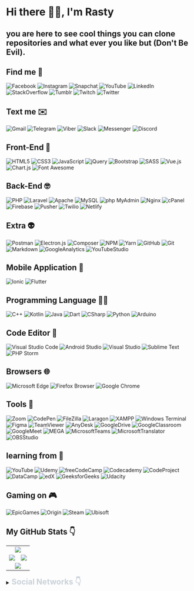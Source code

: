﻿# Hi there 🙋‍♂️, I'm **Rasty**

## you are here to see cool things you can clone repositories and what ever you like but **(Don't Be Evil)**.

## **Find me** 🔎
![Facebook](https://img.shields.io/badge/Facebook-1877F2?style=flat&logo=Facebook&logoColor=f7f7f6)
![Instagram](https://img.shields.io/badge/Instagram-E4405F?style=flat&logo=Instagram&logoColor=f7f7f6)
![Snapchat](https://img.shields.io/badge/Snapchat-FFFC00?style=flat&logo=Snapchat&logoColor=f7f7f6)
![YouTube](https://img.shields.io/badge/YouTube-FF0000?style=flat&logo=YouTube&logoColor=f7f7f6)
![LinkedIn](https://img.shields.io/badge/LinkedIn-0A66C2?style=flat&logo=LinkedIn&logoColor=f7f7f6)
![StackOverflow](https://img.shields.io/badge/StackOverflow-F58025?style=flat&logo=StackOverflow&logoColor=f7f7f6)
![Tumblr](https://img.shields.io/badge/Tumblr-36465D?style=flat&logo=Tumblr&logoColor=f7f7f6)
![Twitch](https://img.shields.io/badge/Twitch-9146FF?style=flat&logo=Twitch&logoColor=f7f7f6)
![Twitter](https://img.shields.io/badge/Twitter-1DA1F2?style=flat&logo=Twitter&logoColor=f7f7f6)

## **Text me** ✉️
![Gmail](https://img.shields.io/badge/Gmail-EA4335?style=flat&logo=Gmail&logoColor=f7f7f6)
![Telegram](https://img.shields.io/badge/Telegram-ffffff?style=flat&logo=Telegram&logoColor=f7f7f6)
![Viber](https://img.shields.io/badge/Viber-7360F2?style=flat&logo=Viber&logoColor=f7f7f6)
![Slack](https://img.shields.io/badge/Slack-4A154B?style=flat&logo=Slack&logoColor=f7f7f6)
![Messenger](https://img.shields.io/badge/Messenger-00B2FF?style=flat&logo=Messenger&logoColor=f7f7f6)
![Discord](https://img.shields.io/badge/Discord-5865F2?style=flat&logo=Discord&logoColor=f7f7f6)

## **Front-End** 🥴
![HTML5](https://img.shields.io/badge/html5-E96228?style=for-the-badge&logo=html5&logoColor=f7f7f6)
![CSS3](https://img.shields.io/badge/css3-2862E9?style=for-the-badge&logo=CSS3&logoColor=f7f7f6)
![JavaScript](https://img.shields.io/badge/javascript-F7DF1E?style=for-the-badge&logo=javascript&logoColor=141414)
![jQuery](https://img.shields.io/badge/jquery-0769AD?style=for-the-badge&logo=jquery&logoColor=f7f7f6)
![Bootstrap](https://img.shields.io/badge/bootstrap-6D10ED?style=for-the-badge&logo=bootstrap&logoColor=f7f7f6)
![SASS](https://img.shields.io/badge/SASS-CC6699?style=for-the-badge&logo=SASS&logoColor=f7f7f6)
![Vue.js](https://img.shields.io/badge/vuejs-4FC08D?style=for-the-badge&logo=vuedotjs&logoColor=black)
![Chart.js](https://img.shields.io/badge/Chartjs-FF6384?style=for-the-badge&logo=Chartdotjs&logoColor=black)
![Font Awesome](https://img.shields.io/badge/FontAwesome-528DD7?style=for-the-badge&logo=FontAwesome&logoColor=black)

## **Back-End** 🤓
![PHP](https://img.shields.io/badge/php-777BB4?style=for-the-badge&logo=php&logoColor=f7f7f6)
![Laravel](https://img.shields.io/badge/laravel-FF2D20?style=for-the-badge&logo=laravel&logoColor=f7f7f6)
![Apache](https://img.shields.io/badge/apache-D22128?style=for-the-badge&logo=apache&logoColor=f7f7f6)
![MySQL](https://img.shields.io/badge/mysql-4479A1?style=for-the-badge&logo=mysql&logoColor=f7f7f6)
![php MyAdmin](https://img.shields.io/badge/phpMyAdmin-6C78AF?style=for-the-badge&logo=phpMyAdmin&logoColor=f7f7f6)
![Nginx](https://img.shields.io/badge/nginx-009639?style=for-the-badge&logo=nginx&logoColor=f7f7f6)
![cPanel](https://img.shields.io/badge/cPanel-FF6C2C?style=for-the-badge&logo=cPanel&logoColor=f7f7f6)
![Firebase](https://img.shields.io/badge/firebase-F2F2F2?style=for-the-badge&logo=firebase&logoColor=FFCA28)
![Pusher](https://img.shields.io/badge/Pusher-300D4F?style=for-the-badge&logo=Pusher&logoColor=FFCA28)
![Twilio](https://img.shields.io/badge/Twilio-F22F46?style=for-the-badge&logo=Twilio&logoColor=FFCA28)
![Netlify](https://img.shields.io/badge/netlify-00C7B7?style=for-the-badge&logo=netlify&logoColor=f7f7f6)

## **Extra** 👽
![Postman](https://img.shields.io/badge/Postman-FF6C37?style=for-the-badge&logo=Postman&logoColor=f7f7f6)
![Electron.js](https://img.shields.io/badge/Electron-47848F?style=for-the-badge&logo=Electron&logoColor=f7f7f6)
![Composer](https://img.shields.io/badge/Composer-885630?style=for-the-badge&logo=Composer&logoColor=f7f7f6)
![NPM](https://img.shields.io/badge/NPM-CB3837?style=for-the-badge&logo=npm&logoColor=f7f7f6)
![Yarn](https://img.shields.io/badge/yarn-2C8EBB?style=for-the-badge&logo=yarn&logoColor=f7f7f6)
![GitHub](https://img.shields.io/badge/GitHub-181717?style=for-the-badge&logo=GitHub&logoColor=f7f7f6)
![Git](https://img.shields.io/badge/Git-F05032?style=for-the-badge&logo=Git&logoColor=f7f7f6)
![Markdown](https://img.shields.io/badge/markdown-222222?style=for-the-badge&logo=markdown&logoColor=f7f7f6)
![GoogleAnalytics](https://img.shields.io/badge/GoogleAnalytics-E37400?style=for-the-badge&logo=GoogleAnalytics&logoColor=f7f7f6)
![YouTubeStudio](https://img.shields.io/badge/YouTubeStudio-FF0000?style=for-the-badge&logo=YouTubeStudio&logoColor=f7f7f6)

## **Mobile Application** 📱
![Ionic](https://img.shields.io/badge/Ionic-3880FF?style=for-the-badge&logo=Ionic&logoColor=f7f7f6)
![Flutter](https://img.shields.io/badge/Flutter-02569B?style=for-the-badge&logo=Flutter&logoColor=f7f7f6)

## **Programming Language** 👨‍💻
![C++](https://img.shields.io/badge/CPP-00599C?style=for-the-badge&logo=CPLUSPLUS&logoColor=f7f7f6)
![Kotlin](https://img.shields.io/badge/Kotlin-7F52FF?style=for-the-badge&logo=Kotlin&logoColor=f7f7f6)
![Java](https://img.shields.io/badge/Java-007396?style=for-the-badge&logo=Java&logoColor=f7f7f6)
![Dart](https://img.shields.io/badge/Dart-0175C2?style=for-the-badge&logo=Dart&logoColor=f7f7f6)
![CSharp](https://img.shields.io/badge/CSharp-239120?style=for-the-badge&logo=CSharp&logoColor=f7f7f6)
![Python](https://img.shields.io/badge/Python-3776AB?style=for-the-badge&logo=Python&logoColor=fed442)
![Arduino](https://img.shields.io/badge/Arduino-00979D?style=for-the-badge&logo=Arduino&logoColor=f7f7f6)

## **Code Editor** 📝
![Visual Studio Code](https://img.shields.io/badge/VSCode-007ACC?style=for-the-badge&logo=visualstudiocode&logoColor=f7f7f6)
![Android Studio](https://img.shields.io/badge/AndroidStudio-3DDC84?style=for-the-badge&logo=AndroidStudio&logoColor=f7f7f6)
![Visual Studio](https://img.shields.io/badge/VisualStudio-5C2D91?style=for-the-badge&logo=visualstudio&logoColor=f7f7f6)
![Sublime Text](https://img.shields.io/badge/SublimeText-FF9800?style=for-the-badge&logo=SublimeText&logoColor=f7f7f6)
![PHP Storm](https://img.shields.io/badge/PHPStorm-a345ea?style=for-the-badge&logo=PhpStorm&logoColor=f7f7f6)

## **Browsers** 🌐
![Microsoft Edge](https://img.shields.io/badge/MicrosoftEdge-0078D7?style=for-the-badge&logo=MicrosoftEdge&logoColor=f7f7f6)
![Firefox Browser](https://img.shields.io/badge/Firefox-FF7139?style=for-the-badge&logo=FirefoxBrowser&logoColor=f7f7f6)
![Google Chrome](https://img.shields.io/badge/GoogleChrome-4285F4?style=for-the-badge&logo=GoogleChrome&logoColor=f7f7f6)

## **Tools** 🔭
![Zoom](https://img.shields.io/badge/Zoom-2D8CFF?style=for-the-badge&logo=Zoom&logoColor=f7f7f6)
![CodePen](https://img.shields.io/badge/CodePen-212121?style=for-the-badge&logo=CodePen&logoColor=f7f7f6)
![FileZilla](https://img.shields.io/badge/FileZilla-BF0000?style=for-the-badge&logo=FileZilla&logoColor=f7f7f6)
![Laragon](https://img.shields.io/badge/Laragon-0E83CD?style=for-the-badge&logo=Laragon&logoColor=f7f7f6)
![XAMPP](https://img.shields.io/badge/XAMPP-FB7A24?style=for-the-badge&logo=XAMPP&logoColor=f7f7f6)
![Windows Terminal](https://img.shields.io/badge/WindowsTerminal-4D4D4D?style=for-the-badge&logo=WindowsTerminal&logoColor=f7f7f6)
![Figma](https://img.shields.io/badge/Figma-F24E1E?style=for-the-badge&logo=Figma&logoColor=f7f7f6)
![TeamViewer](https://img.shields.io/badge/TeamViewer-004680?style=for-the-badge&logo=TeamViewer&logoColor=f7f7f6)
![AnyDesk](https://img.shields.io/badge/AnyDesk-EF443B?style=for-the-badge&logo=AnyDesk&logoColor=f7f7f6)
![GoogleDrive](https://img.shields.io/badge/GoogleDrive-4285F4?style=for-the-badge&logo=GoogleDrive&logoColor=f7f7f6)
![GoogleClassroom](https://img.shields.io/badge/GoogleClassroom-0F9D58?style=for-the-badge&logo=GoogleClassroom&logoColor=f7f7f6)
![GoogleMeet](https://img.shields.io/badge/GoogleMeet-00897B?style=for-the-badge&logo=GoogleMeet&logoColor=f7f7f6)
![MEGA](https://img.shields.io/badge/MEGA-D9272E?style=for-the-badge&logo=MEGA&logoColor=f7f7f6)
![MicrosoftTeams](https://img.shields.io/badge/MicrosoftTeams-6264A7?style=for-the-badge&logo=MicrosoftTeams&logoColor=f7f7f6)
![MicrosoftTranslator](https://img.shields.io/badge/MicrosoftTranslator-057B00?style=for-the-badge&logo=MicrosoftTranslator&logoColor=f7f7f6)
![OBSStudio](https://img.shields.io/badge/OBSStudio-302E31?style=for-the-badge&logo=OBSStudio&logoColor=f7f7f6)

## **learning from** 🏫
![YouTube](https://img.shields.io/badge/YouTube-FF0000?style=flat&logo=YouTube&logoColor=f7f7f6)
![Udemy](https://img.shields.io/badge/Udemy-A435F0?style=flat&logo=Udemy&logoColor=f7f7f6)
![freeCodeCamp](https://img.shields.io/badge/freeCodeCamp-0A0A23?style=flat&logo=freeCodeCamp&logoColor=f7f7f6)
![Codecademy](https://img.shields.io/badge/Codecademy-1F4056?style=flat&logo=Codecademy&logoColor=f7f7f6)
![CodeProject](https://img.shields.io/badge/CodeProject-FF9900?style=flat&logo=CodeProject&logoColor=f7f7f6)
![DataCamp](https://img.shields.io/badge/DataCamp-03EF62?style=flat&logo=DataCamp&logoColor=f7f7f6)
![edX](https://img.shields.io/badge/edX-02262B?style=flat&logo=edX&logoColor=f7f7f6)
![GeeksforGeeks](https://img.shields.io/badge/GeeksforGeeks-2F8D46?style=flat&logo=GeeksforGeeks&logoColor=f7f7f6)
![Udacity](https://img.shields.io/badge/Udacity-02B3E4?style=flat&logo=Udacity&logoColor=f7f7f6)

## **Gaming on** 🎮
![EpicGames](https://img.shields.io/badge/EpicGames-313131?style=for-the-badge&logo=EpicGames&logoColor=f7f7f6)
![Origin](https://img.shields.io/badge/Origin-F56C2D?style=for-the-badge&logo=Origin&logoColor=f7f7f6)
![Steam](https://img.shields.io/badge/Steam-313131?style=for-the-badge&logo=Steam&logoColor=f7f7f6)
![Ubisoft](https://img.shields.io/badge/Ubisoft-313131?style=for-the-badge&logo=Ubisoft&logoColor=f7f7f6)

## **My GitHub Stats 👇**
<table>
    <tr>
        <td colspan="2" align="center"><img src="https://github-readme-stats.vercel.app/api/top-langs/?username=RastyIT97&theme=radical&hide_border=false&layout=compact"></td>
    </tr>
    <tr>
        <td><img src="https://github-readme-stats.vercel.app/api?username=RastyIT97&show_icons=true&theme=radical&count_private=true&include_all_commits=true"></td>
        <td><img src="https://github-readme-streak-stats.herokuapp.com/?user=RastyIT97&theme=radical&hide_border=false&count_private=true"></td>
    </tr>
    <tr>
        <td colspan="2" align="center"><img src="https://github-profile-trophy.vercel.app/?username=rastyit97&theme=darkhub&no-frame=true"></td>
    </tr>
</table>

<details>
    <summary><h2 style="display:inline;color:#C9D1D9;font-weight:bold">Social Networks 👇</h2></summary>
    <ol>
        <li><a href="https://www.facebook.com/rastyit">Facebook</a></li>
        <li><a href="https://www.instagram.com/rastyit">Instagram</a></li>
        <li><a href="https://story.snapchat.com/@rastyit">Snapchat</a></li>
        <li><a href="https://www.youtube.com/channel/UCcjLtOdTinR5q1RzYYnKdJw">YouTube</a></li>
    </ol>
</details>